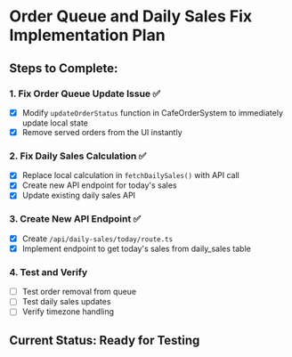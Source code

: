 # Order Queue and Daily Sales Fix Implementation Plan

## Steps to Complete:

### 1. Fix Order Queue Update Issue ✅
- [x] Modify `updateOrderStatus` function in CafeOrderSystem to immediately update local state
- [x] Remove served orders from the UI instantly

### 2. Fix Daily Sales Calculation ✅
- [x] Replace local calculation in `fetchDailySales()` with API call
- [x] Create new API endpoint for today's sales
- [x] Update existing daily sales API

### 3. Create New API Endpoint ✅
- [x] Create `/api/daily-sales/today/route.ts`
- [x] Implement endpoint to get today's sales from daily_sales table

### 4. Test and Verify
- [ ] Test order removal from queue
- [ ] Test daily sales updates
- [ ] Verify timezone handling

## Current Status: Ready for Testing
